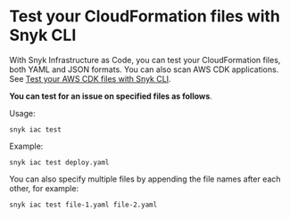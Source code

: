 # Test your CloudFormation files with Snyk CLI

With Snyk Infrastructure as Code, you can test your CloudFormation files,  both YAML and JSON formats. You can also scan AWS CDK applications. See [Test your AWS CDK files with Snyk CLI](https://docs.snyk.io/snyk-infrastructure-as-code/snyk-cli-for-infrastructure-as-code/test-your-aws-cdk-files-with-our-cli-tool).

**You can test for an issue on specified files as follows**.

Usage:

```
snyk iac test
```

Example:

```
snyk iac test deploy.yaml
```

You can also specify multiple files by appending the file names after each other, for example:

```
snyk iac test file-1.yaml file-2.yaml
```
